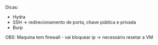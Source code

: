 Dicas:

- Hydra
- SSH -> redirecionamento de porta, chave pública e privada
- Burp

OBS: Maquina tem firewall - vai bloquear ip -> necessário resetar a VM
